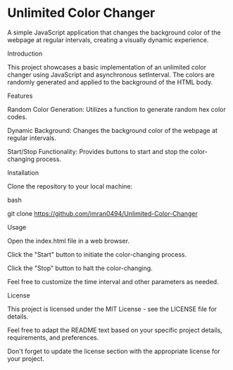 # Unlimited Color Changer

A simple JavaScript application that changes the background color of the webpage at regular intervals, creating a visually dynamic experience.


Introduction

This project showcases a basic implementation of an unlimited color changer using JavaScript and asynchronous setInterval. The colors are randomly generated and applied to the background of the HTML body.


Features

Random Color Generation: Utilizes a function to generate random hex color codes.

Dynamic Background: Changes the background color of the webpage at regular intervals.

Start/Stop Functionality: Provides buttons to start and stop the color-changing process.

Installation

Clone the repository to your local machine:

bash

git clone https://github.com/imran0494/Unlimited-Color-Changer

Usage

Open the index.html file in a web browser.

Click the "Start" button to initiate the color-changing process.

Click the "Stop" button to halt the color-changing.

Feel free to customize the time interval and other parameters as needed.


License

This project is licensed under the MIT License - see the LICENSE file for details.



Feel free to adapt the README text based on your specific project details, requirements, and preferences. 

Don't forget to update the license section with the appropriate license for your project.
